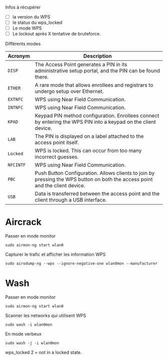 

Infos à récupérer

- [ ] la version du WPS
- [ ] le status du wps_locked
- [ ] Le mode WPS
- [ ] Le lockout après X tentative de bruteforce.

Différents modes

|Acronym|Description|
|---|---|
|`DISP`|The Access Point generates a PIN in its administrative setup portal, and the PIN can be found there.|
|`ETHER`|A rare mode that allows enrollees and registrars to undergo setup over Ethernet.|
|`EXTNFC`|WPS using Near Field Communication.|
|`INTNFC`|WPS using Near Field Communication.|
|`KPAD`|Keypad PIN method configuration. Enrollees connect by entering the WPS PIN into a keypad on the client device.|
|`LAB`|The PIN is displayed on a label attached to the access point itself.|
|`Locked`|WPS is locked. This can occur from too many incorrect guesses.|
|`NFCINTF`|WPS using Near Field Communication.|
|`PBC`|Push Button Configuration. Allows clients to join by pressing the WPS button on both the access point and the client device.|
|`USB`|Data is transferred between the access point and the client through a USB interface.|


# Aircrack

Passer en mode monitor

```shell-session
sudo airmon-ng start wlan0
```

Capturer le trafic et afficher les information WPS

```shell-session
sudo airodump-ng --wps --ignore-negative-one wlan0mon --manufacturer
```


# Wash

Passer en mode monitor

```shell-session
sudo airmon-ng start wlan0
```

Scanner les networks qui utilisent WPS

```shell-session
sudo wash -i wlan0mon
```

En mode verbeux

```shell-session
sudo wash -j -i wlan0mon
```

wps_locked 2 = not in a locked state.

